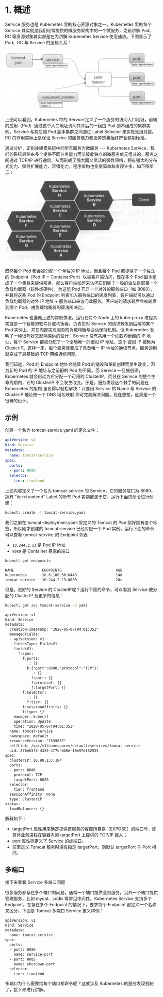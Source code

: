 # 1. 概述

Service 服务也是 Kubernetes 里的核心资源对象之一，Kubernetes 里的每个 Service 其实就是我们经常提供的微服务架构中的一个微服务，之前讲解 Pod、RC 等资源对象其实都是在为讲解 Kubernetes Service 使用铺垫。下图显示了 Pod、RC 与 Service 的逻辑关系：

![](../../../gitbook/assets/topic_1/1-12.jpg)

上图可以看到，Kubernetes 中的 Service 定义了一个服务的访问入口地址，前端的应用（Pod）通过这个入口地址访问其背后的一组由 Pod 副本组成的集群实例，Service 与其后端 Pod 副本集群之间通过 Label Selector 来实现无缝对接。RC 的作用实际上是保证 Service 的服务能力和服务质量始终符合预期标准。

通过分析，识别并建模系统中的所有服务为微服务 --- Kubernetes Service，我们的系统最终由多个提供不同业务能力而又彼此独立的微服务单元组成的，服务之间通过 TCP/IP 进行通信，从而形成了强大而又灵活的弹性网络，拥有强大的分布式能力、弹性扩展能力、容错能力，程序架构也变得简单和直观许多，如下图所示：

![](../../../gitbook/assets/topic_1/1-13.jpg)

既然每个 Pod 都会被分配一个单独的 IP 地址，而且每个 Pod 都提供了一个独立的 Endpoint（Pod IP + ContainerPort）以被客户端访问，现在多个 Pod 副本组成了一个集群来提供服务，那么客户端如何来访问它们呢？一般的做法是部署一个负载均衡器（软件或硬件），为这组 Pod 开启一个对外的服务端口（如 8080），并且将这些 Pod 的 Endpoint 列表加入服务端口的转发列表，客户端就可以通过负载均衡器的对外 IP 地址 + 服务端口来访问此服务。客户端的请求最后会被转发到哪个 Pod，由负载均衡器的算法所决定。

Kubernetes 也遵循上述的常规做法，运行在每个 Node 上的 kube-proxy 进程其实就是一个智能的软件负载均衡器，负责把对 Service 的请求转发到后端的某个 Pod 实例上，并在内部实现服务的负载均衡与会话保持机制。但 Kubernetes 发明了一种很巧妙又影响深远的设计：Service 没有共用一个负载均衡器的 IP 地址，每个 Service 都被分配了一个全局唯一的虚拟 IP 地址，这个 虚拟 IP 被称为 ClusterIP。这样一来，每个服务就变成了具备唯一 IP 地址的通信节点，服务调用就变成了最基础的 TCP 网络通信问题。

我们知道，Pod 的 Endpoint 地址会随着 Pod 的销毁和重新创建而发生改变，因为新的 Pod 的 IP 地址与之前旧的 Pod 的不同。而 Service 一旦被创建，Kubernetes 就会自动为它分配一个可用的 ClusterIP，而且在 Service 的整个生命周期内，它的 ClusterIP 不会发生改变。于是，服务发现这个棘手的问题在 Kubernetes 的架构 里也得以轻松解决：只要用 Service 的 Name 与 Service 的 ClusterIP 地址做一个 DNS 域名映射 即可完美解决问题。现在想想，这真是一个很棒的设计。

## 示例

创建一个名为 tomcat-service.yaml 的定义文件：
```yaml
apiVersion: v1
kind: Service
metadata:
  name: tomcat-service
spec:
  ports:
  - port: 8080
  selector:
    tier: frontend
```

上述内容定义了一个名为 tomcat-service 的 Service，它的服务端口为 8080，拥有 "tier=frontend" Label 的所有 Pod 实例都属于它，运行下面的命令进行创建：
```bash
kubectl create -f tomcat-service.yaml
```

我们之前在 tomcat-deployment.yaml 里定义的 Tomcat 的 Pod 刚好拥有这个标签，所以刚才创建的 tomcat-service 已经对应一个 Pod 实例，运行下面的命令可以查看 tomcat-service 的 Endpoint 列表
* `10.244.2.13` 是 Pod IP 地址
* `8080` 是 Container 暴露的端口
```bash
kubectl get endpoints
```
```text
NAME             ENDPOINTS                         AGE
kubernetes       10.6.100.56:6443                  14d
tomcat-service   10.244.2.13:8080                  20s
```

但是，说好的 Service 的 ClusterIP呢？运行下面的命令，可以看到 Service 被分配的 ClusterIP 及更多的信息：
```bash
kubectl get svc tomcat-service -o yaml
```
```text
apiVersion: v1
kind: Service
metadata:
  creationTimestamp: "2020-05-07T04:01:35Z"
  managedFields:
  - apiVersion: v1
    fieldsType: FieldsV1
    fieldsV1:
      f:spec:
        f:ports:
          .: {}
          k:{"port":8080,"protocol":"TCP"}:
            .: {}
            f:port: {}
            f:protocol: {}
            f:targetPort: {}
        f:selector:
          .: {}
          f:tier: {}
        f:sessionAffinity: {}
        f:type: {}
    manager: kubectl
    operation: Update
    time: "2020-05-07T04:01:35Z"
  name: tomcat-service
  namespace: default
  resourceVersion: "1839657"
  selfLink: /api/v1/namespaces/default/services/tomcat-service
  uid: 276eb5f8-4335-477e-bb0e-18e97e182935
spec:
  clusterIP: 10.98.133.184
  ports:
  - port: 8080
    protocol: TCP
    targetPort: 8080
  selector:
    tier: frontend
  sessionAffinity: None
  type: ClusterIP
status:
  loadBalancer: {}
```

解释如下：
* targetPort 属性用来确定提供该服务的容器所暴露（EXPOSE）的端口号，即具体业务进程在容器内的 targetPort 上提供的 TCP/IP 接入；
* port 属性则定义了 Service 的虚端口。
* 前面定义 Tomcat 服务时没有指定 targetPort，则默认 targetPort 与 Port 相同。

## 多端口

接下来看看 Service 多端口问题

很多服务都存在多个端口的问题，通常一个端口提供业务服务，另外一个端口提供管理服务，比如 mycat、codis 等常见中间件。Kubernetes Service 支持多个 Endpoint，在存在多个 Endpoint 的情况下，要求每个 Endpoint 都定义一个名称来区分。下面是 Tomcat 多端口 Service 定义样例：
```
apiVersion: v1
kind: Service
metadata:
  name: tomcat-service
spec:
  ports:
  - port: 8080
    name: service-port
  - port: 8005
    name: shutdown-port
  selector:
    tier: frontend
```

多端口为什么需要给每个端口都命令呢？这就涉及 Kubernetes 的服务发现机制了，接下来进行讲解。

